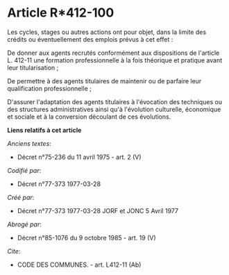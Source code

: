 # Article R*412-100

Les cycles, stages ou autres actions ont pour objet, dans la limite des crédits ou éventuellement des emplois prévus à cet
effet :

De donner aux agents recrutés conformément aux dispositions de l'article L. 412-11 une formation professionnelle à la fois
théorique et pratique avant leur titularisation ;

De permettre à des agents titulaires de maintenir ou de parfaire leur qualification professionnelle ;

D'assurer l'adaptation des agents titulaires à l'évocation des techniques ou des structures administratives ainsi qu'à
l'évolution culturelle, économique et sociale et à la conversion découlant de ces évolutions.

**Liens relatifs à cet article**

_Anciens textes_:

  - Décret n°75-236 du 11 avril 1975 - art. 2 (V)

_Codifié par_:

  - Décret n°77-373 1977-03-28

_Créé par_:

  - Décret n°77-373 1977-03-28 JORF et JONC 5 Avril 1977

_Abrogé par_:

  - Décret n°85-1076 du 9 octobre 1985 - art. 19 (V)

_Cite_:

  - CODE DES COMMUNES. - art. L412-11 (Ab)
